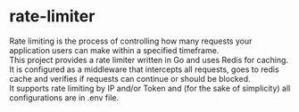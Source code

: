 # rate-limiter
Rate limiting is the process of controlling how many requests your application users can make within a specified timeframe. \
This project provides a rate limiter written in Go and uses Redis for caching. It is configured as a middleware that intercepts all requests, goes to redis cache and verifies if requests can continue or should be blocked. \
It supports rate limiting by IP and/or Token and (for the sake of simplicity) all configurations are in .env file.

